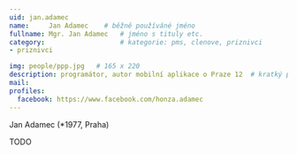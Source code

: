```yaml
---
uid: jan.adamec
name:     Jan Adamec  	# běžně používáné jméno
fullname: Mgr. Jan Adamec  	# jméno s tituly etc.
category:                   # kategorie: pms, clenove, priznivci
- priznivci

img: people/ppp.jpg   # 165 x 220
description: programátor, autor mobilní aplikace o Praze 12  # kratký popis, max 160 znaků
mail:
profiles:
  facebook: https://www.facebook.com/honza.adamec
---
```


Jan Adamec (*1977, Praha)

TODO
